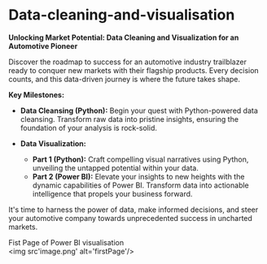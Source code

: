 # Data-cleaning-and-visualisation
**Unlocking Market Potential: Data Cleaning and Visualization for an Automotive Pioneer**

Discover the roadmap to success for an automotive industry trailblazer ready to conquer new markets with their flagship products. Every decision counts, and this data-driven journey is where the future takes shape.

**Key Milestones:**

- **Data Cleansing (Python):** Begin your quest with Python-powered data cleansing. Transform raw data into pristine insights, ensuring the foundation of your analysis is rock-solid.

- **Data Visualization:**
    - **Part 1 (Python):** Craft compelling visual narratives using Python, unveiling the untapped potential within your data.
    - **Part 2 (Power BI):** Elevate your insights to new heights with the dynamic capabilities of Power BI. Transform data into actionable intelligence that propels your business forward.

It's time to harness the power of data, make informed decisions, and steer your automotive company towards unprecedented success in uncharted markets.

Fist Page of Power BI visualisation
<br/>
<img src'image.png' alt='firstPage'/>
